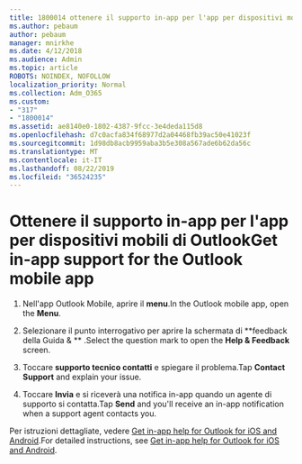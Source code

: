 ```yaml
---
title: 1800014 ottenere il supporto in-app per l'app per dispositivi mobili di Outlook
ms.author: pebaum
author: pebaum
manager: mnirkhe
ms.date: 4/12/2018
ms.audience: Admin
ms.topic: article
ROBOTS: NOINDEX, NOFOLLOW
localization_priority: Normal
ms.collection: Adm_O365
ms.custom:
- "317"
- "1800014"
ms.assetid: ae8140e0-1802-4387-9fcc-3e4deda115d8
ms.openlocfilehash: d7c0acfa834f68977d2a04468fb39ac50e41023f
ms.sourcegitcommit: 1d98db8acb9959aba3b5e308a567ade6b62da56c
ms.translationtype: MT
ms.contentlocale: it-IT
ms.lasthandoff: 08/22/2019
ms.locfileid: "36524235"
---
```

# <a name="get-in-app-support-for-the-outlook-mobile-app"></a><span data-ttu-id="a6160-102">Ottenere il supporto in-app per l'app per dispositivi mobili di Outlook</span><span class="sxs-lookup"><span data-stu-id="a6160-102">Get in-app support for the Outlook mobile app</span></span>

1. <span data-ttu-id="a6160-103">Nell'app Outlook Mobile, aprire il **menu**.</span><span class="sxs-lookup"><span data-stu-id="a6160-103">In the Outlook mobile app, open the **Menu**.</span></span>

2. <span data-ttu-id="a6160-104">Selezionare il punto interrogativo per aprire la schermata di \*\*feedback della Guida &amp; \*\* .</span><span class="sxs-lookup"><span data-stu-id="a6160-104">Select the question mark to open the **Help &amp; Feedback** screen.</span></span>

3. <span data-ttu-id="a6160-105">Toccare **supporto tecnico contatti** e spiegare il problema.</span><span class="sxs-lookup"><span data-stu-id="a6160-105">Tap **Contact Support** and explain your issue.</span></span>

4. <span data-ttu-id="a6160-106">Toccare **Invia** e si riceverà una notifica in-app quando un agente di supporto si contatta.</span><span class="sxs-lookup"><span data-stu-id="a6160-106">Tap **Send** and you'll receive an in-app notification when a support agent contacts you.</span></span>

<span data-ttu-id="a6160-107">Per istruzioni dettagliate, vedere [Get in-app help for Outlook for iOS and Android](https://support.office.com/article/218a22d1-9fa5-4889-b689-de1c63493243.aspx#ID0EAABAAA=Contact_Support).</span><span class="sxs-lookup"><span data-stu-id="a6160-107">For detailed instructions, see [Get in-app help for Outlook for iOS and Android](https://support.office.com/article/218a22d1-9fa5-4889-b689-de1c63493243.aspx#ID0EAABAAA=Contact_Support).</span></span>
